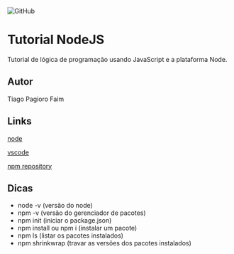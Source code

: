 ![GitHub](https://img.shields.io/github/license/tiagopagioro/node)
# Tutorial NodeJS 
Tutorial de lógica de programação usando JavaScript e a plataforma Node.
## Autor
Tiago Pagioro Faim
## Links
[node](https://nodejs.org/en/)

[vscode](https://code.visualstudio.com/)

[npm repository](https://www.npmjs.com/package/repository)

## Dicas
- node -v (versão do node)
- npm -v (versão do gerenciador de pacotes)
- npm init (iniciar o package.json)
- npm install ou npm i (instalar um pacote)
- npm ls (listar os pacotes instalados)
- npm shrinkwrap (travar as versões dos pacotes instalados)
